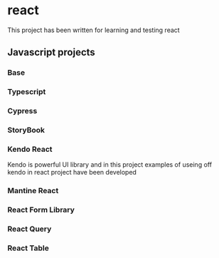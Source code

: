 # react

This project has been written for learning and testing react

## Javascript projects

### Base

### Typescript

### Cypress


### StoryBook

### Kendo React
Kendo is powerful UI library and in this project examples of useing off kendo in react project have been developed

### Mantine React

### React Form Library

### React Query

### React Table
